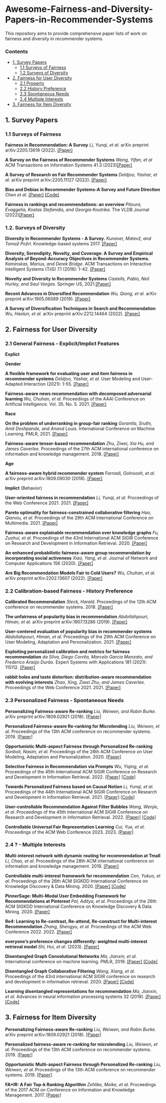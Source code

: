 # Awesome-Fairness-and-Diversity-Papers-in-Recommender-Systems
This repository aims to provide comprehensive paper lists of work on fairness and diversity in recommender systems.

### Contents

* [1. Survey Papers](#1-survey-papers)
  * [1.1 Surveys of Fairness](#11-surveys-of-fairness)
  * [1.2 Surveys of Diversity](#12-surveys-of-diversity)
* [2. Fairness for User Diversity](#2-fairness-for-user-diversity)
	* [2.1 Property](#21-property)
	* [2.2 History Preference](#22-history-preference)
  * [2.3 Spontaneous Needs](#23-spontaneous-needs)
  * [2.4 Multiple Interests](#24-multiple-interests)
* [3. Fairness for Item Diversity](#2-fairness-for-item-diversity)

## 1. Survey Papers
### 1.1 Surveys of Fairness
**Fairness in Recommendation: A Survey** *Li, Yunqi, et al.* arXiv preprint arXiv:2205.13619 (2022). [[Paper]](https://arxiv.org/pdf/2205.13619.pdf)

**A Survey on the Fairness of Recommender Systems** *Wang, Yifan, et al* ACM Transactions on Information Systems 41.3 (2023)[[Paper]](https://dl.acm.org/doi/pdf/10.1145/3547333)

**A Survey of Research on Fair Recommender Systems** *Deldjoo, Yashar, et al.* arXiv preprint arXiv:2205.11127 (2022). [[Paper]](https://arxiv.org/pdf/2205.11127.pdf)

**Bias and Debias in Recommender Systems-A Survey and Future Direction** *Chen et al.* [[Paper]](https://arxiv.org/pdf/2010.03240.pdf) [[Code]](https://github.com/jiawei-chen/RecDebiasing)

**Fairness in rankings and recommendations: an overview** *Pitoura, Evaggelia, Kostas Stefanidis, and Georgia Koutrika.* The VLDB Journal (2022)[[Paper]](https://link.springer.com/article/10.1007/s00778-021-00697-y)


### 1.2. Surveys of Diversity
**Diversity in Recommender Systems - A Survey.** *Kunaver, Matevž, and Tomaž Požrl.* Knowledge-based systems 2017. [[Paper]](https://www.sciencedirect.com/science/article/pii/S0950705117300680)
<!--- **cite:400** ---> 


**Diversity, Serendipity, Novelty, and Coverage: A Survey and Empirical Analysis of Beyond-Accuracy Objectives in Recommender Systems.** *Kaminskas, Marius, and Derek Bridge.* ACM Transactions on Interactive Intelligent Systems (TiiS) 7.1 (2016): 1-42. [[Paper]](https://dl.acm.org/doi/pdf/10.1145/2926720)
<!--- **cite:374** ---> 

**Novelty and Diversity in Recommender Systems** *Castells, Pablo, Neil Hurley, and Saul Vargas.* Springer US, 2021.[[Paper]](https://link.springer.com/chapter/10.1007/978-1-0716-2197-4_16)
<!--- **cite:332** ---> 

**Recent Advances in Diversified Recommendation** *Wu, Qiong, et al.* arXiv preprint arXiv:1905.06589 (2019). [[Paper]](https://arxiv.org/pdf/1905.06589.pdf)

**A Survey of Diversification Techniques in Search and Recommendation** *Wu, Haolun, et al.* arXiv preprint arXiv:2212.14464 (2022). [[Paper]](https://arxiv.org/pdf/2212.14464.pdf)
<!--- **relatively new: 2022/2023** ---> 


<!--- **Personality and Recommendation Diversity** ---> 


## 2. Fairness for User Diversity
### 2.1 General Fairness - Explicit/Implict Features

**Explict**

**Gender**

**A flexible framework for evaluating user and item fairness in recommender systems** *Deldjoo, Yashar, et al.* User Modeling and User-Adapted Interaction (2021): 1-55. [[Paper]](https://link.springer.com/article/10.1007/s11257-020-09285-1)

**Fairness-aware news recommendation with decomposed adversarial learning** *Wu, Chuhan, et al.*  Proceedings of the AAAI Conference on Artificial Intelligence. Vol. 35. No. 5. 2021. [[Paper]](https://ojs.aaai.org/index.php/AAAI/article/download/16573/16380)

**Race**

**On the problem of underranking in group-fair ranking** *Gorantla, Sruthi, Amit Deshpande, and Anand Louis.* International Conference on Machine Learning. PMLR, 2021. [[Paper]](http://proceedings.mlr.press/v139/gorantla21a/gorantla21a.pdf)

**Fairness-aware tensor-based recommendation** *Zhu, Ziwei, Xia Hu, and James Caverlee.* Proceedings of the 27th ACM international conference on information and knowledge management. 2018. [[Paper]](https://dl.acm.org/doi/pdf/10.1145/3269206.3271795)

**Age**

**A fairness-aware hybrid recommender system** *Farnadi, Golnoosh, et al.* arXiv preprint arXiv:1809.09030 (2018). [[Paper]](https://arxiv.org/pdf/1809.09030.pdf)

**Implict** (Behavior)

**User-oriented fairness in recommendation** *Li, Yunqi, et al.* Proceedings of the Web Conference 2021. 2021. [[Paper]](https://dl.acm.org/doi/pdf/10.1145/3442381.3449866?casa_token=uurcaPs9hocAAAAA:V65h6auMzV3GVGssr7GhnqDl7999vezlzbkoUiJ6d6UrrEwbGbDDq9VgPCwP1UliiZr-6_-cU8ryTg)

**Pareto optimality for fairness-constrained collaborative filtering** *Hao, Qianxiu, et al.* Proceedings of the 29th ACM International Conference on Multimedia. 2021. [[Paper]](https://dl.acm.org/doi/pdf/10.1145/3474085.3475706?casa_token=7GUOOnyITpMAAAAA:38vE_pV20UXGSWVcCv04GOxkcZ4h3LUYVZZZiN9gcSD8pANoT1ySGuntmaDVGHz07xUDZgvzuR_hIg)


**Fairness-aware explainable recommendation over knowledge graphs** *Fu, Zuohui, et al.*  Proceedings of the 43rd International ACM SIGIR Conference on Research and Development in Information Retrieval. 2020.  [[Paper]](https://dl.acm.org/doi/pdf/10.1145/3397271.3401051?casa_token=dfi05FEApgcAAAAA:xaOfJSEoDl5YU3qICIUPrujYVKHEcxnPW7D9fDR3eLBPJNoxY8bCPCCq0pFufEsH-Uk0zoejZDx9wQ)


**An enhanced probabilistic fairness-aware group recommendation by incorporating social activeness** *Xiao, Yang, et al.* Journal of Network and Computer Applications 156 (2020). [[Paper]](https://www.sciencedirect.com/science/article/pii/S1084804520300539?casa_token=YNOhzswMxQIAAAAA:NL10OCksJBXV0gulhBnGLqQHiDsTkil8nZMDGGqxojNsSbKawdqcIp8WPOpqlUDVKkMKhhngzQ)

**Are Big Recommendation Models Fair to Cold Users?** *Wu, Chuhan, et al.*  arXiv preprint arXiv:2202.13607 (2022). [[Paper]](https://arxiv.org/pdf/2202.13607.pdf)

### 2.2 Calibration-based Fairness - History Preference

**Calibrated Recommendation** *Steck, Harald.* Proceedings of the 12th ACM conference on recommender systems. 2018. [[Paper]](https://dl.acm.org/doi/pdf/10.1145/3240323.3240372)

**The unfairness of popularity bias in recommendation** *Abdollahpouri, Himan, et al.* arXiv preprint arXiv:1907.13286 (2019). [[Paper]](https://arxiv.org/pdf/1907.13286)

**User-centered evaluation of popularity bias in recommender systems** *Abdollahpouri, Himan, et al.* Proceedings of the 29th ACM Conference on User Modeling, Adaptation and Personalization. 2021. [[Paper]](https://dl.acm.org/doi/pdf/10.1145/3450613.3456821)

**Exploiting personalized calibration and metrics for fairness recommendation** *da Silva, Diego Corrêa, Marcelo Garcia Manzato, and Frederico Araújo Durão.* Expert Systems with Applications 181 (2021): 115112. [[Paper]](https://www.sciencedirect.com/science/article/pii/S0957417421005534?casa_token=Yxp3dMuK2CAAAAAA:9JbXjK7UJptwod_iTVYm2xBnisDLoNWBd3Kv3s4wjaEv6LiTV4JXgySoGoK8ZetRUa19F-557A)

**rabbit holes and taste distortion: distribution-aware recommendation with evolving interests** *Zhao, Xing, Ziwei Zhu, and James Caverlee.* Proceedings of the Web Conference 2021. 2021. [[Paper]](https://dl.acm.org/doi/pdf/10.1145/3442381.3450099?casa_token=_uA3BjlJiSEAAAAA:5rYtPmYMNBxb2vVConCpOpjyc4LfQrCD4pdP3Ycup5-3num3hr2U_4fHGn2pkIne10AmflbO8IZ4ZQ)

### 2.3 Personalized Fairness - Spontaneous Needs

**Personalizing Fairness-aware Re-ranking** *Liu, Weiwen, and Robin Burke.* arXiv preprint arXiv:1809.02921 (2018). [[Paper]](https://arxiv.org/pdf/1809.02921)

**Personalized Fairness-aware Re-ranking for Microlending** *Liu, Weiwen, et al.* Proceedings of the 13th ACM conference on recommender systems. 2019. [[Paper]](https://dl.acm.org/doi/pdf/10.1145/3298689.3347016?casa_token=kB1IN9zrh_0AAAAA:moT3vxWZElf9J_9pY-mGdTn45jPh_y2WAWQ-QHsgzuPMKfN2Oy5Yx5-lxbv_AOT5STzkht4P8u4sRQ)

**Opportunistic Multi-aspect Fairness through Personalized Re-ranking** *Sonboli, Nasim, et al.*  Proceedings of the 28th ACM Conference on User Modeling, Adaptation and Personalization. 2020. [[Paper]](https://dl.acm.org/doi/pdf/10.1145/3340631.3394846?casa_token=NWYqx10UGsAAAAAA:Bbrg3COCScvi_FhpLJUJ01MLXITDO7pQnVgY0Bb0fpdJduwcj5D2FM7EPdHk6vLNUTljl-FPOnrKfQ)

**Selective Fairness in Recommendation via Prompts** *Wu, Yiqing, et al.* Proceedings of the 45th International ACM SIGIR Conference on Research and Development in Information Retrieval. 2022. [[Paper]](https://arxiv.org/pdf/2205.04682.pdf) [[Code]](https://github.com/wyqing20/PFRec)

**Towards Personalized Fairness based on Causal Notion** *Li, Yunqi, et al.* Proceedings of the 44th International ACM SIGIR Conference on Research and Development in Information Retrieval. 2021. [[Paper]](https://dl.acm.org/doi/pdf/10.1145/3404835.3462966) [[Code]](https://github.com/yunqi-li/Personalized-Counterfactual-Fairness-in-Recommendation)

**User-controllable Recommendation Against Filter Bubbles** *Wang, Wenjie, et al.* Proceedings of the 45th International ACM SIGIR Conference on Research and Development in Information Retrieval. 2022. [[Paper]](https://dl.acm.org/doi/pdf/10.1145/3477495.3532075) [[Code]](https://github.com/WenjieWWJ/UCRS)

**Controllable Universal Fair Representation Learning** *Cui, Yue, et al.* Proceedings of the ACM Web Conference 2023. 2023. [[Paper]](https://dl.acm.org/doi/pdf/10.1145/3543507.3583307?casa_token=3ZAmUecKWY0AAAAA:nsAYwC2Uanz4_rpePdpEaSbOH7ubmN8ZhFPZ-Tl23qTJiytotbixbZr3RN2Fp_eP90NeGM8VMxr7) 

### 2.4 ? - Multiple Interests 

**Multi-interest network with dynamic routing for recommendation at Tmall** *Li, Chao, et al.* Proceedings of the 28th ACM international conference on information and knowledge management. 2019. [[Paper]](https://dl.acm.org/doi/pdf/10.1145/3357384.3357814?casa_token=uREk6h-59toAAAAA:X9bJ6PdnggtJvu761z5RKn2a54r7PDADjL9O_45JKHzqEYYd0ltjT_xVBXpqY1FwgtzytXVrFYmT9Q)

**Controllable multi-interest framework for recommendation** *Cen, Yukuo, et al.* Proceedings of the 26th ACM SIGKDD International Conference on Knowledge Discovery & Data Mining. 2020. [[Paper]](https://dl.acm.org/doi/pdf/10.1145/3394486.3403344?casa_token=8rpBJqvuuOgAAAAA:rikPg3TfkydPVZMcpySevdklTkM2ZYCTrAqb28MTd03xoQ0op-bPugrAoXlpsfd_TnbWVZsNvjW80A) [[Code]](https://github.com/THUDM/ComiRec)

**PinnerSage: Multi-Modal User Embedding Framework for Recommendations at Pinterest** *Pal, Aditya, et al.*  Proceedings of the 26th ACM SIGKDD International Conference on Knowledge Discovery & Data Mining. 2020. [[Paper]](https://dl.acm.org/doi/pdf/10.1145/3394486.3403280)

**Re4: Learning to Re-contrast, Re-attend, Re-construct for Multi-interest Recommendation** *Zhang, Shengyu, et al.*  Proceedings of the ACM Web Conference 2022. 2022. [[Paper]](https://dl.acm.org/doi/pdf/10.1145/3485447.3512094?casa_token=ahPCQNBtWt0AAAAA:dTtrdZpp7L6cQWZw9W6VfRooNJer7xku26XBRiBQ6nSMd-CMMUHOnJ-T0gpYRBLSRqlaTIwm5ocIbg)

**everyone’s preference changes differently: weighted multi-interest retrieval model** *Shi, Hui, et al.* (2023). [[Paper]](https://openreview.net/pdf?id=usa87QW3_r9)

**Disentangled Graph Convolutional Networks** *Ma, Jianxin, et al.* International conference on machine learning. PMLR, 2019.  [[Paper]](http://proceedings.mlr.press/v97/ma19a/ma19a.pdf) [[Code]](https://github.com/JianxinMa/jianxinma.github.io/tree/master/assets)

**Disentangled Graph Collaborative Filtering** *Wang, Xiang, et al.*  Proceedings of the 43rd international ACM SIGIR conference on research and development in information retrieval. 2020. [[Paper]](https://dl.acm.org/doi/pdf/10.1145/3397271.3401137?casa_token=dINwyDMH4vMAAAAA:gNdDV-fKHcKyhBgLpAesL-dILhZaMXGuKyGXc_CROAayAZ0pECdl5TORWuQ6CmqTYuZp1JOt-hI_Lg) [[Code]](https://github.com/xiangwang1223/disentangled_graph_collaborative_filtering)

**Learning disentangled representations for recommendation** *Ma, Jianxin, et al.* Advances in neural information processing systems 32 (2019). [[Paper]](https://proceedings.neurips.cc/paper/2019/file/a2186aa7c086b46ad4e8bf81e2a3a19b-Paper.pdf) [[Code]](https://jianxinma.github.io/disentangle-recsys.html)

## 3. Fairness for Item Diversity

**Personalizing Fairness-aware Re-ranking** *Liu, Weiwen, and Robin Burke.*  arXiv preprint arXiv:1809.02921 (2018). [[Paper]](https://arxiv.org/pdf/1809.02921)

**Personalized fairness-aware re-ranking for microlending** *Liu, Weiwen, et al.* Proceedings of the 13th ACM conference on recommender systems. 2019. [[Paper]](https://dl.acm.org/doi/pdf/10.1145/3298689.3347016?casa_token=mUOCtZla3DsAAAAA:UMcRoBpJtb6JqpNcUSpNrSuLNpbLgrMM95jAgn2tdPzaj_znOXxpBBnByovidd6Ny-6qeCAj3mZwVQ)

**Opportunistic Multi-aspect Fairness through Personalized Re-ranking** *Liu, Weiwen, et al.* Proceedings of the 13th ACM conference on recommender systems. 2019. [[Paper]](https://dl.acm.org/doi/pdf/10.1145/3298689.3347016?casa_token=mUOCtZla3DsAAAAA:UMcRoBpJtb6JqpNcUSpNrSuLNpbLgrMM95jAgn2tdPzaj_znOXxpBBnByovidd6Ny-6qeCAj3mZwVQ)

**FA\*IR: A Fair Top-k Ranking Algorithm** *Zehlike, Meike, et al.* Proceedings of the 2017 ACM on Conference on Information and Knowledge Management. 2017. [[Paper]](https://dl.acm.org/doi/pdf/10.1145/3132847.3132938?casa_token=HszFeltg6fcAAAAA:u7PQRagejLfQ-lmimcLdfivilteCU8EVegi1GONt51JPH-wO-418PGv3jS0AArtcSX1eaPaWvdPQKw)

